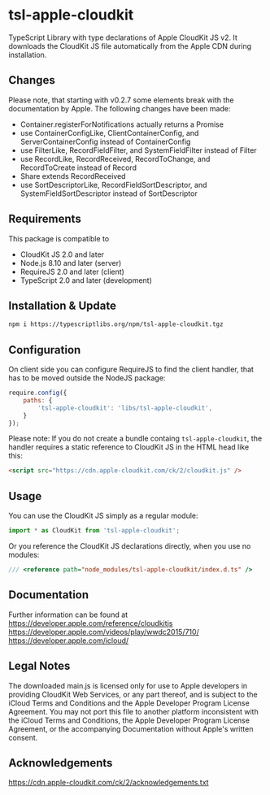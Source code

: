 tsl-apple-cloudkit
==================
TypeScript Library with type declarations of Apple CloudKit JS v2. It downloads
the CloudKit JS file automatically from the Apple CDN during installation.

Changes
-------
Please note, that starting with v0.2.7 some elements break with the
documentation by Apple. The following changes have been made:
- Container.registerForNotifications actually returns a Promise
- use ContainerConfigLike, ClientContainerConfig, and ServerContainerConfig
  instead of ContainerConfig
- use FilterLike, RecordFieldFilter, and SystemFieldFilter
  instead of Filter
- use RecordLike, RecordReceived, RecordToChange, and RecordToCreate
  instead of Record
- Share extends RecordReceived
- use SortDescriptorLike, RecordFieldSortDescriptor, and
  SystemFieldSortDescriptor instead of SortDescriptor

Requirements
------------
This package is compatible to
- CloudKit JS 2.0 and later
- Node.js 8.10 and later (server)
- RequireJS 2.0 and later (client)
- TypeScript 2.0 and later (development)

Installation & Update
---------------------
```sh
npm i https://typescriptlibs.org/npm/tsl-apple-cloudkit.tgz
```

Configuration
-------------
On client side you can configure RequireJS to find the client handler, that has
to be moved outside the NodeJS package:
```js
require.config({
    paths: {
        'tsl-apple-cloudkit': 'libs/tsl-apple-cloudkit',
    }
});
```
Please note: If you do not create a bundle containg `tsl-apple-cloudkit`, the
handler requires a static reference to CloudKit JS in the HTML head like this:
```html
<script src="https://cdn.apple-cloudkit.com/ck/2/cloudkit.js" />
```

Usage
-----
You can use the CloudKit JS simply as a regular module:
```ts
import * as CloudKit from 'tsl-apple-cloudkit';
```
Or you reference the CloudKit JS declarations directly, when you use no modules:
```ts
/// <reference path="node_modules/tsl-apple-cloudkit/index.d.ts" />
```

Documentation
-------------
Further information can be found at
https://developer.apple.com/reference/cloudkitjs
https://developer.apple.com/videos/play/wwdc2015/710/
https://developer.apple.com/icloud/

Legal Notes
-----------
The downloaded main.js is licensed only for use to Apple developers in
providing CloudKit Web Services, or any part thereof, and is subject to the
iCloud Terms and Conditions and the Apple Developer Program License Agreement.
You may not port this file to another platform inconsistent with the iCloud
Terms and Conditions, the Apple Developer Program License Agreement, or the
accompanying Documentation without Apple's written consent.

Acknowledgements
----------------
https://cdn.apple-cloudkit.com/ck/2/acknowledgements.txt
